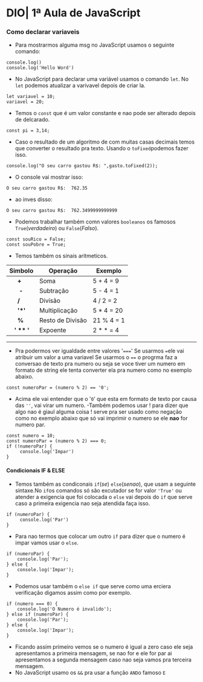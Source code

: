 # DIO| 1ª Aula de JavaScript
### Como declarar variaveis
- Para mostrarmos alguma msg no JavaScript usamos o seguinte comando:
```
console.log()
console.log('Hello Word')
```
- No JavaScript para declarar uma variável usamos o comando `let`. No `let` podemos atualizar a varivavel depois de criar la.
```
let variavel = 10;
variavel = 20;
``` 
- Temos o `const` que é um valor constante e nao pode ser alterado depois de delcarado.
```
const pi = 3,14;
```
- Caso o resultado de um algoritmo de com muitas casas decimais temos que converter o resultado pra texto.
Usando o `toFixed`podemos fazer isso.
```
console.log("O seu carro gastou R$: ",gasto.toFixed(2));
```
- O console vai mostrar isso:
```
O seu carro gastou R$:  762.35
```
- ao inves disso:
```
O seu carro gastou R$:  762.3499999999999
```
- Podemos trabalhar também comn valores `booleanos` os famosos `True`(_verdadeiro_)
ou `False`(_Falso_).
```
const souRico = False;
const souPobre = True;
```
- Temos também os sinais aritmeticos.

|Simbolo|Operação  | Exemplo|
|-------|----------|--------|
|     **+** | Soma| 5 + 4 = 9|
|      **-**| Subtração| 5 - 4 = 1|
|     **/**|Divisão|  4 / 2 = 2|
|     **'*'**|Multiplicação| 5 * 4 = 20| 
|      **%**|Resto de Divisão| 21 % 4 = 1|
|   **' ** '**|Expoente| 2 * * = 4|

---
- Pra podermos ver igualdade entre valores '`===`'
Se usarmos `=`ele vai atribuir um valor a uma variavel 
Se usarmos o `==` o progrma faz a conversao de texto pra numero ou seja se voce tiver um numero em formato de string ele tenta converter ela pra numero como no exemplo abaixo.
```
const numeroPar = (numero % 2) == '0';
```
- Acima ele vai entender que o '`0`' que esta em formato de texto por causa das `''`, vai virar um numero.
-Também podemos usar ! para dizer que algo nao é giaul alguma coisa ! serve pra ser usado como negação como no exemplo abaixo que só vai imprimir o numero se ele **nao** for numero par.
```
const numero = 10;
const numeroPar = (numero % 2) === 0;
if (!numeroPar) {
     console.log('Impar')
}
```


#### Condicionais IF & ELSE
- Temos também as condiconais `if`(_se_) `else`(_senao_), que usam a seguinte sintaxe.No `if`os comandos só são excutador se for valor `'True'` ou atender a exigencia que foi colocada o `else` vai depois do `if` que serve caso a primeira exigencia nao seja atendida faça isso.
```
if (numeroPar) {
     console.log('Par')
}
```
- Para nao termos que colocar um outro `if` para dizer que o numero é impar vamos usar o `else`.
```
if (numeroPar) {
    console.log('Par');
} else {
    console.log('Impar');
}
```
- Podemos usar também o `else if` que serve como uma erciera verificação digamos assim como por exemplo.
```
if (numero === 0) {
    console.log('O Numero é invalido');
} else if (numeroPar) {
    console.log('Par');
} else {
    console.log('Impar');
}
```
- Ficando assim primeiro vemos se o numero é igual a zero caso ele seja apresentamos a primeira mensagem, se nao for e ele for par ai apresentamos a segunda mensagem caso nao seja vamos pra terceira mensagem.
 - No JavaScript usamo os `&&` pra usar a função `AND`o famoso `E` 



